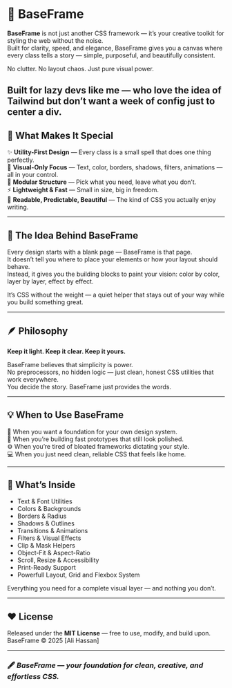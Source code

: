 # 🧱 BaseFrame  

**BaseFrame** is not just another CSS framework — it’s your creative toolkit for styling the web without the noise.  
Built for clarity, speed, and elegance, BaseFrame gives you a canvas where every class tells a story — simple, purposeful, and beautifully consistent.  

No clutter. No layout chaos. Just pure visual power.  

**Built for lazy devs like me** — who love the idea of Tailwind but don’t want a week of config just to center a div.  
---

## 🌟 What Makes It Special  

✨ **Utility-First Design** — Every class is a small spell that does one thing perfectly.  
🎨 **Visual-Only Focus** — Text, color, borders, shadows, filters, animations — all in your control.  
🧩 **Modular Structure** — Pick what you need, leave what you don’t.  
⚡ **Lightweight & Fast** — Small in size, big in freedom.  
🧠 **Readable, Predictable, Beautiful** — The kind of CSS you actually enjoy writing.  

---

## 💬 The Idea Behind BaseFrame  

Every design starts with a blank page — BaseFrame is that page.  
It doesn’t tell you where to place your elements or how your layout should behave.  
Instead, it gives you the building blocks to paint your vision: color by color, layer by layer, effect by effect.  

It’s CSS without the weight — a quiet helper that stays out of your way while you build something great.  

---

## 🪶 Philosophy  

**Keep it light. Keep it clear. Keep it yours.**  

BaseFrame believes that simplicity is power.  
No preprocessors, no hidden logic — just clean, honest CSS utilities that work everywhere.  
You decide the story. BaseFrame just provides the words.  

---

## 💡 When to Use BaseFrame  

🧱 When you want a foundation for your own design system.  
🎨 When you’re building fast prototypes that still look polished.  
⚙️ When you’re tired of bloated frameworks dictating your style.  
💻 When you just need clean, reliable CSS that feels like home.  

---

## 🧩 What’s Inside  

- Text & Font Utilities  
- Colors & Backgrounds  
- Borders & Radius  
- Shadows & Outlines  
- Transitions & Animations  
- Filters & Visual Effects  
- Clip & Mask Helpers  
- Object-Fit & Aspect-Ratio  
- Scroll, Resize & Accessibility  
- Print-Ready Support
- Powerfull Layout, Grid and Flexbox System  

Everything you need for a complete visual layer — and nothing you don’t.  

---

## ❤️ License  

Released under the **MIT License** — free to use, modify, and build upon.  
BaseFrame © 2025 [Ali Hassan]  

---

### 🖋️ *BaseFrame — your foundation for clean, creative, and effortless CSS.*  

